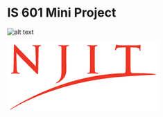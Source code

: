 # IS 601 Mini Project


![alt text](https://image.freepik.com/free-vector/smiling-emoji_97458-158.jpg)


![NJIT logo](/njitlogo.png)